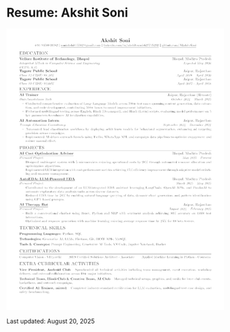 # Resume: Akshit Soni

![Resume](https://github.com/Akshit-Soni/Resume/blob/main/resume.png)














Last updated: August 20, 2025

